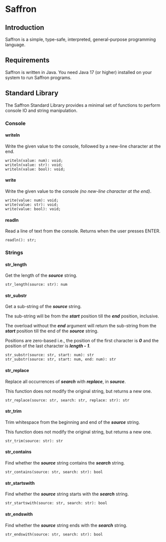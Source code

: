 # Saffron


## Introduction

Saffron is a simple, type-safe, interpreted, general-purpose programming language.


## Requirements

Saffron is written in Java. You need Java 17 (or higher) installed on your system
to run Saffron programs.


## Standard Library

The Saffron Standard Library provides a minimal set of functions to perform console IO and string manipulation.

### Console

#### writeln

Write the given value to the console, followed by a new-line character at the end.

```
writeln(value: num): void;
writeln(value: str): void;
writeln(value: bool): void;
```

#### write

Write the given value to the console _(no new-line character at the end)_.

```
write(value: num): void;
write(value: str): void;
write(value: bool): void;
```

#### readln

Read a line of text from the console. Returns when the user presses ENTER.

```
readln(): str;
```

### Strings

#### str_length

Get the length of the ___source___ string.

```
str_length(source: str): num
```

#### str_substr

Get a sub-string of the ___source___ string.

The sub-string will be from the ___start___ position till the ___end___ position, inclusive.

The overload without the ___end___ argument will return the sub-string from the ___start___ position till the end of the ___source___ string.

Positions are zero-based i.e., the position of the first character is ___0___ and the position of the last character is ___length - 1___.

```
str_substr(source: str, start: num): str
str_substr(source: str, start: num, end: num): str
```

#### str_replace

Replace all occurrences of ___search___ with ___replace___, in ___source___.

This function does not modify the original string, but returns a new one.

```
str_replace(source: str, search: str, replace: str): str
```

#### str_trim

Trim whitespace from the beginning and end of the ___source___ string.

This function does not modify the original string, but returns a new one.

```
str_trim(source: str): str
```

#### str_contains

Find whether the ___source___ string contains the ___search___ string.

```
str_contains(source: str, search: str): bool
```

#### str_startswith

Find whether the ___source___ string starts with the ___search___ string.

```
str_startswith(source: str, search: str): bool
```

#### str_endswith

Find whether the ___source___ string ends with the ___search___ string.

```
str_endswith(source: str, search: str): bool
```
